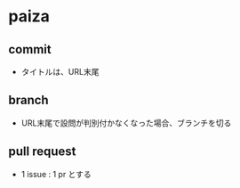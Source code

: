 # paiza

## commit

* タイトルは、URL末尾

## branch

* URL末尾で設問が判別付かなくなった場合、ブランチを切る

## pull request

* 1 issue : 1 pr とする

